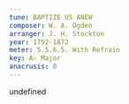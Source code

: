 ```yaml
---
tune: BAPTIZE US ANEW
composer: W. A. Ogden
arranger: J. H. Stockton
year: 1792-1872
meter: 5.5.6.5. With Refrain
key: A♭ Major
anacrusis: 0
---
```

undefined